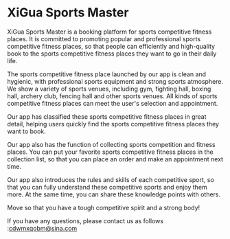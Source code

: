 # XiGua Sports Master

XiGua Sports Master is a booking platform for sports competitive fitness places. It is committed to promoting popular and professional sports competitive fitness places, so that people can efficiently and high-quality book to the sports competitive fitness places they want to go in their daily life.

The sports competitive fitness place launched by our app is clean and hygienic, with professional sports equipment and strong sports atmosphere. We show a variety of sports venues, including gym, fighting hall, boxing hall, archery club, fencing hall and other sports venues. All kinds of sports competitive fitness places can meet the user's selection and appointment.

Our app has classified these sports competitive fitness places in great detail, helping users quickly find the sports competitive fitness places they want to book.

Our app also has the function of collecting sports competition and fitness places. You can put your favorite sports competitive fitness places in the collection list, so that you can place an order and make an appointment next time.

Our app also introduces the rules and skills of each competitive sport, so that you can fully understand these competitive sports and enjoy them more. At the same time, you can share these knowledge points with others.

Move so that you have a tough competitive spirit and a strong body!

If you have any questions, please contact us as follows :cdwmxqobm@sina.com
